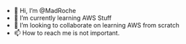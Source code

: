- 👋 Hi, I’m @MadRoche
- 🌱 I’m currently learning AWS Stuff
- 💞️ I’m looking to collaborate on learning AWS from scratch
- 📫 How to reach me is not important.

<!---
MadRoche/MadRoche is a ✨ special ✨ repository because its `README.md` (this file) appears on your GitHub profile.
You can click the Preview link to take a look at your changes.
--->
